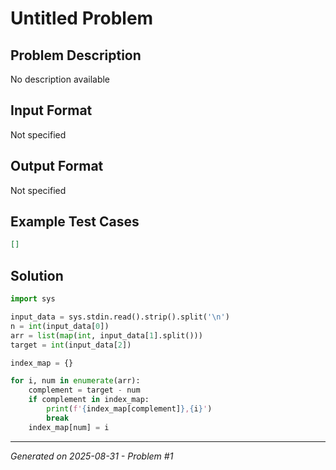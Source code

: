 # Untitled Problem

## Problem Description
No description available

## Input Format
Not specified

## Output Format
Not specified

## Example Test Cases
```json
[]
```

## Solution
```python
import sys

input_data = sys.stdin.read().strip().split('\n')
n = int(input_data[0])
arr = list(map(int, input_data[1].split()))
target = int(input_data[2])

index_map = {}

for i, num in enumerate(arr):
    complement = target - num
    if complement in index_map:
        print(f'{index_map[complement]},{i}')
        break
    index_map[num] = i
```

---
*Generated on 2025-08-31 - Problem #1*